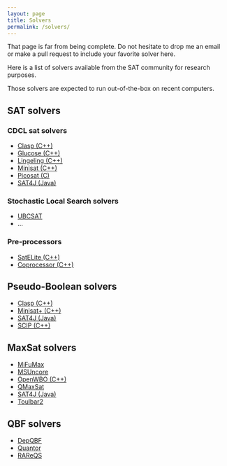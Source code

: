 ```yaml
---
layout: page
title: Solvers
permalink: /solvers/
---
```


<p class="alert alert-info">That page is far from being complete. Do not hesitate to drop me an email or make a pull request to include your favorite solver here. </p>

Here is a list of solvers available from the SAT community for research purposes.

Those solvers are expected to run out-of-the-box on recent computers.

## SAT solvers

### CDCL sat solvers

* [Clasp (C++)](http://potassco.sourceforge.net)
* [Glucose (C++)](http://www.labri.fr/perso/lsimon/glucose/)
* [Lingeling (C++)](http://fmv.jku.at/lingeling/)
* [Minisat (C++)](http://www.minisat.se/)
* [Picosat (C)](http://fmv.jku.at/picosat/)
* [SAT4J (Java)](http://www.sat4j.org/)

### Stochastic Local Search solvers

* [UBCSAT](http://ubcsat.dtompkins.com/)
* ...

### Pre-processors

* [SatELite (C++)](http://minisat.se/SatELite.html)
* [Coprocessor (C++)](http://tools.computational-logic.org/content/coprocessor.php)

## Pseudo-Boolean solvers

* [Clasp (C++)](http://potassco.sourceforge.net)
* [Minisat+ (C++)](https://github.com/niklasso/minisatp)
* [SAT4J (Java)](http://www.sat4j.org/)
* [SCIP (C++)](http://scip.zib.de)

## MaxSat solvers

* [MiFuMax](http://sat.inesc-id.pt/~mikolas/sw/mifumax/)
* [MSUncore](http://logos.ucd.ie/web/doku.php?id=msuncore)
* [OpenWBO (C++)](http://sat.inesc-id.pt/open-wbo/)
* [QMaxSat](https://sites.google.com/site/qmaxsat/)
* [SAT4J (Java)](http://www.sat4j.org/)
* [Toulbar2](https://mulcyber.toulouse.inra.fr/projects/toulbar2/)

## QBF solvers

* [DepQBF](http://lonsing.github.io/depqbf/)
* [Quantor](http://fmv.jku.at/quantor/)
* [RAReQS](http://sat.inesc-id.pt/~mikolas/sw/areqs/)
